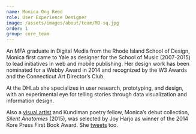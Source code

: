 ```yaml
---
name: Monica Ong Reed
role: User Experience Designer
image: /assets/images/about/team/MO-sq.jpg
order: 1
group: core_team
---
```


An MFA graduate in Digital Media from the Rhode Island School of Design, Monica first came to Yale as designer for the School of Music (2007-2015) to lead initiatives in web and mobile publishing. Her design work has been nominated for a Webby Award in 2014 and recognized by the W3 Awards and the Connecticut Art Director’s Club. 

At the DHLab she specializes in user research, prototyping, and design, with an experimental eye for telling stories through data visualization and information design.

Also a [visual artist](http://monicaong.com) and Kundiman poetry fellow, Monica’s debut collection, *Silent Anatomies* (2015), was selected by Joy Harjo as winner of the 2014 Kore Press First Book Award. She [tweets](https://twitter.com/mongmedia) too. 
